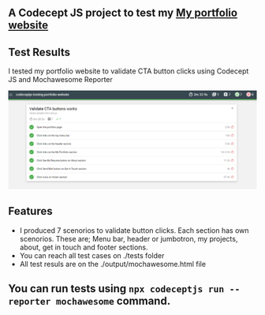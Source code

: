 ## A Codecept JS project to test my [My portfolio website](https://fulyaertay.netlify.app/) 

## Test Results
I tested my portfolio website to validate CTA button clicks using Codecept JS and Mochawesome Reporter

![Logo](./test-results.png)


## Features
- I produced 7 scenorios to validate button clicks. Each section has own scenorios. These are; Menu bar, header or jumbotron, my projects, about, get in touch and footer sections. 
- You can reach all test cases on ./tests folder
- All test resuls are on the ./output/mochawesome.html file

## You can run tests using `npx codeceptjs run --reporter mochawesome` command.


